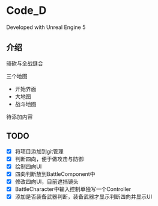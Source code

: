 # Code_D

Developed with Unreal Engine 5

## 介绍

骑砍与全战缝合

三个地图

- 开始界面
- 大地图
- 战斗地图

待添加内容

## TODO

- [x] 将项目添加到git管理
- [x] 判断四向，便于做攻击与防御
- [x] 绘制四向UI
- [x] 四向判断放到BattleComponent中
- [x] 修改四向UI，目前遮挡镜头
- [x] BattleCharacter中输入控制单独写一个Controller
- [x] 添加是否装备武器判断，装备武器才显示判断四向并显示UI
